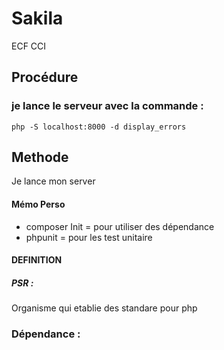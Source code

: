 # Sakila
ECF CCI
<h2>Procédure</h2>
<h3>je lance le serveur avec la commande : </h3>
<code>php -S localhost:8000 -d display_errors </code>

<h2>Methode</h2>
<p>Je lance mon server</p>

<h4>Mémo Perso</h4>

- composer Init = pour utiliser des dépendance 
- phpunit = pour les test unitaire


#### DEFINITION
##### PSR :
Organisme qui etablie des standare pour php
 


### Dépendance : 